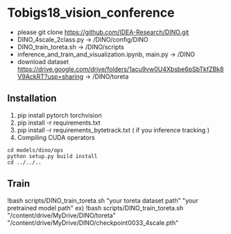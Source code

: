 # Tobigs18_vision_conference

* please git clone https://github.com/IDEA-Research/DINO.git
* DINO_4scale_2class.py -> /DINO/config/DINO
* DINO_train_toreta.sh -> /DINO/scripts
* inference_and_train_and_visualization.ipynb, main.py -> /DINO
* download dataset https://drive.google.com/drive/folders/1acu9vw0U4Xbsbe6pSbTkfZBk8V9AckRT?usp=sharing -> /DINO/toreta


## Installation
1. pip install pytorch torchvision
2. pip install -r requirements.txt
3. pip install -r requirements_bytetrack.txt ( if you inference tracking )
4. Compiling CUDA operators
```
cd models/dino/ops
python setup.py build install
cd ../../..
```

## Train
!bash scripts/DINO_train_toreta.sh "your toreta dataset path" "your pretrained model path"
ex) !bash scripts/DINO_train_toreta.sh "/content/drive/MyDrive/DINO/toreta" "/content/drive/MyDrive/DINO/checkpoint0033_4scale.pth"
